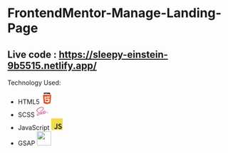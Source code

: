 # FrontendMentor-Manage-Landing-Page

## Live code : https://sleepy-einstein-9b5515.netlify.app/

 Technology Used: 
 - HTML5  <img width="26" src="https://raw.githubusercontent.com/github/explore/80688e429a7d4ef2fca1e82350fe8e3517d3494d/topics/html/html.png" />
 - SCSS <img width="26" src="https://raw.githubusercontent.com/github/explore/80688e429a7d4ef2fca1e82350fe8e3517d3494d/topics/sass/sass.png" />
 - JavaScript <img width="26" src="https://raw.githubusercontent.com/github/explore/80688e429a7d4ef2fca1e82350fe8e3517d3494d/topics/javascript/javascript.png" />
 - GSAP <img height="32" width="32" src="https://cdn.jsdelivr.net/npm/simple-icons@v3/icons/greensock.svg" />
